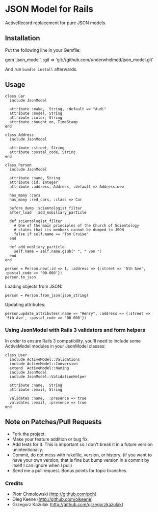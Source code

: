 # JSON Model for Rails

ActiveRecord replacement for pure JSON models.

## Installation

Put the following line in your Gemfile:

  gem 'json_model', :git => 'git://github.com/underwhelmed/json_model.git'

And run `bundle install` afterwards.

## Usage

    class Car
      include JsonModel

      attribute :make,  String, :default => "Audi"
      attribute :model, String
      attribute :color, String
      attribute :bought_on, TimeStamp
    end

    class Address
      include JsonModel

      attribute :street, String
      attribute :postal_code, String
    end

    class Person
      include JsonModel

      attribute :name, String
      attribute :id, Integer
      attribute :address, Address, :default => Address.new

      has_many :cars
      has_many :red_cars, :class => Car

      before_dump :scientologist_filter
      after_load  :add_nobiliary_particle

      def scientologist_filter
        # One of the main principles of the Church of Scientology
        # states that its members cannot be dumped to JSON
        false if self.name == "Tom Cruise"
      end

      def add_nobliary_particle
        self.name = self.name.gsub(" ", " von ")
      end
    end

    person = Person.new(:id => 1, :address => {:street => '5th Ave', :postal_code => '00-000'})
    person.to_json

Loading objects from JSON:

    person = Person.from_json(json_string)

Updating attributes:

    person.update_attributes(:name => "Henry", :address => {:street => '5th Ave', :postal_code => '00-000'})

### Using JsonModel with Rails 3 validators and form helpers

In order to ensure Rails 3 compatibility, you'll need to include some ActiveModel modules in your JsonModel classes:

    class User
      include ActiveModel::Validations
      include ActiveModel::Conversion
      extend  ActiveModel::Naming
      include JsonModel
      include JsonModel::ValidationHelper

      attribute :name,  String
      attribute :email, String

      validates :name,  :presence => true
      validates :email, :presence => true
    end

## Note on Patches/Pull Requests

* Fork the project.
* Make your feature addition or bug fix.
* Add tests for it. This is important so I don't break it in a
  future version unintentionally.
* Commit, do not mess with rakefile, version, or history.
  (if you want to have your own version, that is fine but bump version in a commit by itself I can ignore when I pull)
* Send me a pull request. Bonus points for topic branches.

### Credits

- Piotr Chmolowski (<http://github.com/pch>)
- Oleg Keene (<http://github.com/olkeene>)
- Grzegorz Kazulak (<http://github.com/grzegorzkazulak>)

